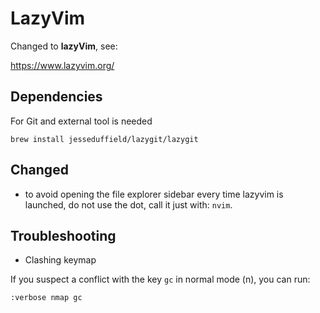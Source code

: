 # LazyVim

Changed to **lazyVim**, see:

<https://www.lazyvim.org/>

## Dependencies

For Git and external tool is needed

`brew install jesseduffield/lazygit/lazygit`

## Changed

* to avoid opening the file explorer sidebar every time lazyvim is launched, do
not use the dot, call it just with: `nvim`.

## Troubleshooting

* Clashing keymap

If you suspect a conflict with the key `gc` in normal mode (n), you can run:

`:verbose nmap gc`
